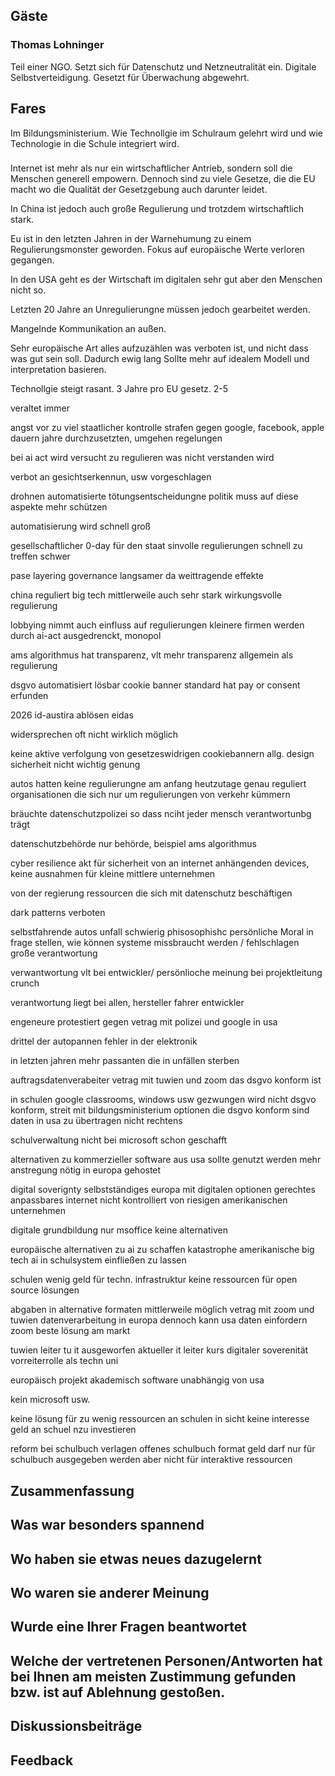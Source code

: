 ## Gäste

### Thomas Lohninger

Teil einer NGO. Setzt sich für Datenschutz und Netzneutralität ein. Digitale Selbstverteidigung. Gesetzt für Überwachung abgewehrt. 

## Fares

Im Bildungsministerium. Wie Technollgie im Schulraum gelehrt wird und wie Technologie in die Schule integriert wird. 

###

Internet ist mehr als nur ein wirtschaftlicher Antrieb, sondern soll die Menschen generell empowern. Dennoch sind zu viele Gesetze, die die EU macht wo die Qualität der Gesetzgebung auch darunter leidet. 

In China ist jedoch auch große Regulierung und trotzdem wirtschaftlich stark.


Eu ist in den letzten Jahren in der Warnehumung zu einem Regulierungsmonster geworden. Fokus auf europäische Werte verloren gegangen. 

In den USA geht es der Wirtschaft im digitalen sehr gut aber den Menschen nicht so.

Letzten 20 Jahre an Unregulierungne müssen jedoch gearbeitet werden.

Mangelnde Kommunikation an außen. 

Sehr europäische Art alles aufzuzählen was verboten ist, und nicht dass was gut sein soll. Dadurch ewig lang
Sollte mehr auf idealem Modell und interpretation basieren.

Technollgie steigt rasant. 
3 Jahre pro EU gesetz. 
2-5

veraltet immer 

angst vor zu viel staatlicher kontrolle
strafen gegen google, facebook, apple dauern jahre durchzusetzten, umgehen regelungen

bei ai act wird versucht zu regulieren was nicht verstanden wird

verbot an gesichtserkennun, usw vorgeschlagen

drohnen 
automatisierte tötungsentscheidungne
politik muss auf diese aspekte mehr schützen

automatisierung wird schnell groß

gesellschaftlicher 0-day für den staat
sinvolle regulierungen schnell zu treffen schwer

pase layering
governance langsamer da weittragende effekte

china reguliert big tech mittlerweile auch sehr stark
wirkungsvolle regulierung

lobbying nimmt auch einfluss auf regulierungen
kleinere firmen werden durch ai-act ausgedrenckt, monopol

ams algorithmus hat transparenz, vlt mehr transparenz allgemein als regulierung

dsgvo automatisiert lösbar
cookie banner 
standard hat pay or consent erfunden

2026 id-austira ablösen
eidas

widersprechen oft nicht wirklich möglich

keine aktive verfolgung von gesetzeswidrigen cookiebannern
allg. design sicherheit nicht wichtig genung 

autos hatten keine regulierungne am anfang
heutzutage genau reguliert
organisationen die sich nur um regulierungen von verkehr kümmern

bräuchte datenschutzpolizei so dass nciht jeder mensch verantwortunbg trägt

datenschutzbehörde nur behörde, beispiel ams algorithmus

cyber resilience akt für  sicherheit von an internet anhängenden devices, keine ausnahmen für kleine mittlere unternehmen

von der regierung ressourcen die sich mit datenschutz beschäftigen

dark patterns verboten

selbstfahrende autos unfall schwierig phisosophishc
persönliche Moral in frage stellen, wie können systeme missbraucht werden / fehlschlagen
große verantwortung

verwantwortung vlt bei entwickler/ persönlioche meinung bei projektleitung crunch

verantwortung liegt bei allen, hersteller fahrer entwickler

engeneure protestiert gegen vetrag mit polizei und google in usa

drittel der autopannen fehler in der elektronik

in letzten jahren mehr passanten die in unfällen sterben


auftragsdatenverabeiter vetrag mit tuwien und zoom das dsgvo konform ist

in schulen google classrooms, windows usw gezwungen wird
nicht dsgvo konform, streit mit bildungsministerium
optionen die dsgvo konform sind
daten in usa zu übertragen nicht rechtens


schulverwaltung nicht bei microsoft schon geschafft

alternativen zu kommerzieller software aus usa sollte genutzt werden
mehr anstregung nötig in europa gehostet 

digital soverignty
selbstständiges europa mit digitalen optionen
gerechtes anpassbares internet nicht kontrolliert von riesigen amerikanischen unternehmen

digitale grundbildung nur msoffice keine alternativen

europäische alternativen zu ai zu schaffen
katastrophe amerikanische big tech ai in schulsystem einfließen zu lassen

schulen wenig geld für techn. infrastruktur
keine ressourcen für open source lösungen


abgaben in alternative formaten mittlerweile möglich
vetrag mit zoom und tuwien datenverarbeitung in europa
dennoch kann usa daten einfordern
zoom beste lösung am markt

tuwien leiter tu it ausgeworfen
aktueller it leiter kurs digitaler soverenität
vorreiterrolle als techn uni

europäisch projekt akademisch software unabhängig von usa

kein microsoft usw.

keine lösung für zu wenig ressourcen an schulen in sicht
keine interesse geld an schuel nzu investieren

reform bei schulbuch verlagen
offenes schulbuch format
geld darf nur für schulbuch ausgegeben werden aber nicht für interaktive ressourcen 

## Zusammenfassung
## Was war besonders spannend

## Wo haben sie etwas neues dazugelernt

## Wo waren sie anderer Meinung

## Wurde eine Ihrer Fragen beantwortet

## Welche der vertretenen Personen/Antworten hat bei Ihnen am meisten Zustimmung gefunden bzw. ist auf Ablehnung gestoßen. 

## Diskussionsbeiträge
## Feedback
